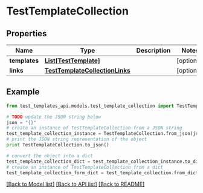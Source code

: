 # TestTemplateCollection


## Properties
Name | Type | Description | Notes
------------ | ------------- | ------------- | -------------
**templates** | [**List[TestTemplate]**](TestTemplate.md) |  | [optional] 
**links** | [**TestTemplateCollectionLinks**](TestTemplateCollectionLinks.md) |  | [optional] 

## Example

```python
from test_templates_api.models.test_template_collection import TestTemplateCollection

# TODO update the JSON string below
json = "{}"
# create an instance of TestTemplateCollection from a JSON string
test_template_collection_instance = TestTemplateCollection.from_json(json)
# print the JSON string representation of the object
print TestTemplateCollection.to_json()

# convert the object into a dict
test_template_collection_dict = test_template_collection_instance.to_dict()
# create an instance of TestTemplateCollection from a dict
test_template_collection_form_dict = test_template_collection.from_dict(test_template_collection_dict)
```
[[Back to Model list]](../README.md#documentation-for-models) [[Back to API list]](../README.md#documentation-for-api-endpoints) [[Back to README]](../README.md)


